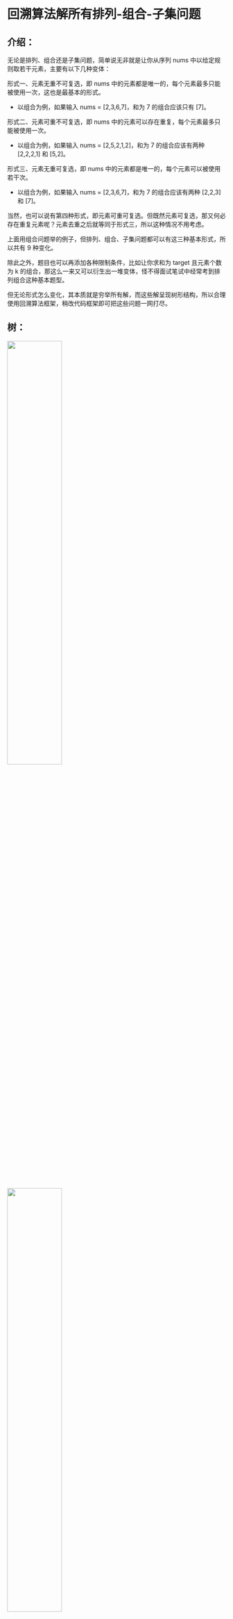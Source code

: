 # 回溯算法解所有排列-组合-子集问题

## 介绍：
无论是排列、组合还是子集问题，简单说无非就是让你从序列 nums 中以给定规则取若干元素，主要有以下几种变体：

形式一、元素无重不可复选，即 nums 中的元素都是唯一的，每个元素最多只能被使用一次，这也是最基本的形式。

- 以组合为例，如果输入 nums = [2,3,6,7]，和为 7 的组合应该只有 [7]。

形式二、元素可重不可复选，即 nums 中的元素可以存在重复，每个元素最多只能被使用一次。

- 以组合为例，如果输入 nums = [2,5,2,1,2]，和为 7 的组合应该有两种 [2,2,2,1] 和 [5,2]。

形式三、元素无重可复选，即 nums 中的元素都是唯一的，每个元素可以被使用若干次。

- 以组合为例，如果输入 nums = [2,3,6,7]，和为 7 的组合应该有两种 [2,2,3] 和 [7]。

当然，也可以说有第四种形式，即元素可重可复选。但既然元素可复选，那又何必存在重复元素呢？元素去重之后就等同于形式三，所以这种情况不用考虑。

上面用组合问题举的例子，但排列、组合、子集问题都可以有这三种基本形式，所以共有 9 种变化。

除此之外，题目也可以再添加各种限制条件，比如让你求和为 target 且元素个数为 k 的组合，那这么一来又可以衍生出一堆变体，怪不得面试笔试中经常考到排列组合这种基本题型。

但无论形式怎么变化，其本质就是穷举所有解，而这些解呈现树形结构，所以合理使用回溯算法框架，稍改代码框架即可把这些问题一网打尽。

## 树：
<img src="https://labuladong.github.io/algo/images/%E6%8E%92%E5%88%97%E7%BB%84%E5%90%88/1.jpeg" width="50%" height="auto">   
<img src="https://labuladong.github.io/algo/images/%E6%8E%92%E5%88%97%E7%BB%84%E5%90%88/2.jpeg" width="50%" height="auto">  


## 1. 元素无重不可复选
即 nums 中的元素都是唯一的，每个元素最多只能被使用一次。

子集：
```
class Solution {

    List<List<Integer>> res = new ArrayList<>();
    // 记录回溯算法的递归路径
    ArrayList<Integer> track = new ArrayList<>();

    // 主函数
    public List<List<Integer>> subsets(int[] nums) {
        backtrack(nums, 0);
        return res;
    }

    // 回溯算法核心函数，遍历子集问题的回溯树
    void backtrack(int[] nums, int start) {

        // 前序位置，每个节点的值都是一个子集
        res.add(new ArrayList<>(track));
        
        // 回溯算法标准框架
        for (int i = start; i < nums.length; i++) {
            // 做选择
            track.addLast(nums[i]);
            // 通过 start 参数控制树枝的遍历，避免产生重复的子集
            backtrack(nums, i + 1);
            // 撤销选择
            track.remove(track.size()-1);
        }
    }
}
```

组合：  
本质上就是找子集，只需要在上面代码的基础上改 base case。


排列：
```
class Solution {

    List<List<Integer>> res = new ArrayList<>();
    // 记录回溯算法的递归路径
    ArrayList<Integer> track = new ArrayList<>();
    // track 中的元素会被标记为 true
    boolean[] used;

    /* 主函数，输入一组不重复的数字，返回它们的全排列 */
    public List<List<Integer>> permute(int[] nums) {
        used = new boolean[nums.length];
        backtrack(nums);
        return res;
    }

    // 回溯算法核心函数
    void backtrack(int[] nums) {
        // base case，到达叶子节点
        if (track.size() == nums.length) {
            // 收集叶子节点上的值
            res.add(new ArrayList(track));
            return;
        }

        // 回溯算法标准框架
        for (int i = 0; i < nums.length; i++) {
            // 已经存在 track 中的元素，不能重复选择
            if (used[i]) {
                continue;
            }
            // 做选择
            used[i] = true;
            track.addLast(nums[i]);
            // 进入下一层回溯树
            backtrack(nums);
            // 取消选择
            track.remove(track.size()-1);
            used[i] = false;
        }
    }
}
```

**不重复使用元素的逻辑**：
- 子集 / 组合：给backtrack函数传一个 start 参数，for 循环的 i 从 start 开始。
- 排列：用一个 used 数组记录已用过的元素。

## 2. 元素有重不可复选
即 nums 中的元素可以存在重复，每个元素最多只能被使用一次，其关键在于排序和剪枝。

「nums存在重复」会导致 产生重复的结果，解决方法：排序 + 与上一个数相等就剪枝。这样根本就不让重复的结果产生。

子集：
```
class Solution {

    List<List<Integer>> res = new ArrayList<>();
    ArrayList<Integer> track = new ArrayList<>();

    public List<List<Integer>> subsetsWithDup(int[] nums) {
        // 1. 先排序，让相同的元素靠在一起
        Arrays.sort(nums);
        backtrack(nums, 0);
        return res;
    }

    void backtrack(int[] nums, int start) {
        // 前序位置，每个节点的值都是一个子集
        res.add(new ArrayList<>(track));
        
        for (int i = start; i < nums.length; i++) {
            // 剪枝逻辑，值相同的相邻树枝，只遍历第一条
            if (i > start && nums[i] == nums[i - 1]) {  // 2. 与上一个数相等就剪枝
                continue;
            }
            track.addLast(nums[i]);
            backtrack(nums, i + 1);
            track.remove(track.size()-1);
        }
    }
}
```

组合：  
本质上就是找子集，只需要在上面代码的基础上改 base case。  

排列：
```
class Solution {

    List<List<Integer>> res = new ArrayList<>();
    ArrayList<Integer> track = new ArrayList<>();
    boolean[] used;

    public List<List<Integer>> permuteUnique(int[] nums) {
        // 1. 先排序，让相同的元素靠在一起
        Arrays.sort(nums);
        used = new boolean[nums.length];
        backtrack(nums);
        return res;
    }

    void backtrack(int[] nums) {
        if (track.size() == nums.length) {
            res.add(new ArrayList(track));
            return;
        }

        for (int i = 0; i < nums.length; i++) {
            if (used[i]) {
                continue;
            }
            
            // 新添加的剪枝逻辑，固定相同的元素在排列中的相对位置
            if (i > 0 && nums[i] == nums[i - 1] && !used[i - 1]) {  2. 与上一个数相等就剪枝, 且上一个数没用过就跳过这个数，牢记树形
                continue;
            }
            
            track.add(nums[i]);
            used[i] = true;
            backtrack(nums);
            track.remove(track.size()-1);
            used[i] = false;
        }
    }
}
```

**不重复使用元素的逻辑**：
- 子集 / 组合：给backtrack函数传一个 start 参数，for 循环的 i 从 start 开始。
- 排列：用一个 used 数组记录已用过的元素。

**去重逻辑**：
- *给 nums 排序 + nums[i] == nums[i - 1] 就剪枝*


## 3. 元素无重可复选
即 nums 中的元素都是唯一的，每个元素可以被使用若干次，只要删掉去重逻辑即可。

组合：  
例：给你一个无重复元素的整数数组 candidates 和一个目标和 target，找出 candidates 中可以使数字和为目标数 target 的所有组合。candidates 中的每个数字可以无限制重复被选取。  
```
class Solution {

    List<List<Integer>> res = new ArrayList<>();
    // 记录回溯的路径
    ArrayList<Integer> track = new ArrayList<>();
    // 记录 track 中的路径和
    int trackSum = 0;

    public List<List<Integer>> combinationSum(int[] candidates, int target) {
        if (candidates.length == 0) {
            return res;
        }
        backtrack(candidates, 0, target);
        return res;
    }

    // 回溯算法主函数
    void backtrack(int[] nums, int start, int target) {
        // base case，找到目标和，记录结果
        if (trackSum == target) {
            res.add(new ArrayList<>(track));
            return;
        }
        // base case，超过目标和，停止向下遍历
        if (trackSum > target) {
            return;
        }

        // 回溯算法标准框架
        for (int i = start; i < nums.length; i++) {
            // 选择 nums[i]
            trackSum += nums[i];
            track.add(nums[i]);
            // 递归遍历下一层回溯树
            // 同一元素可重复使用，注意参数
            backtrack(nums, i, target);
            // 撤销选择 nums[i]
            trackSum -= nums[i];
            track.remove(track.size()-1);
        }
    }
}
```
> 这个 i 从 start 开始，那么下一层回溯树就是从 start + 1 开始，从而保证 nums[start] 这个元素不会被重复使用。  
那么反过来，如果我想让每个元素被重复使用，我只要把 i + 1 改成 i 即可。  
这相当于给之前的回溯树添加了一条树枝，在遍历这棵树的过程中，一个元素可以被无限次使用。


排列：
```
class Solution {

    List<List<Integer>> res = new ArrayList<>();
    ArrayList<Integer> track = new ArrayList<>();

    public List<List<Integer>> permuteRepeat(int[] nums) {
        backtrack(nums);
        return res;
    }

    // 回溯算法核心函数
    void backtrack(int[] nums) {
        // base case，到达叶子节点
        if (track.size() == nums.length) {
            // 收集叶子节点上的值
            res.add(new ArrayList(track));
            return;
        }

        // 回溯算法标准框架
        for (int i = 0; i < nums.length; i++) {
            // 做选择
            track.add(nums[i]);
            // 进入下一层回溯树
            backtrack(nums);
            // 取消选择
            track.remove(track.size()-1);
        }
    }
}

```
> 标准的全排列算法利用 used 数组进行剪枝，避免重复使用同一个元素。如果允许重复使用元素的话，直接放飞自我，去除所有 used 数组的剪枝逻辑就行了。  


详见：[回溯算法秒杀所有排列-组合-子集问题](https://labuladong.github.io/algo/di-san-zha-24031/bao-li-sou-96f79/hui-su-sua-56e11/)